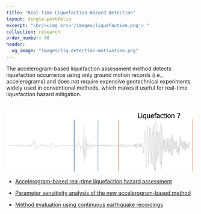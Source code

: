 ```yaml
---
title: "Real-time Liquefaction Hazard Detection"
layout: single-portfolio
excerpt: "<br/><img src='/images/liquefaction.png'> "
collection: research
order_number: 40
header: 
  og_image: "images/liq-detection-motivation.png"
---
```


The accelerogram-based liquefaction assessment method detects liquefaction occurrence using only ground motion records (i.e., accelerograms) and does not require expensive geotechnical experiments widely used in conventional methods, which makes it useful for real-time liquefaction hazard mitigation.

<br/><img src='/images/liq-detection-motivation.png'>


* [Accelerogram-based real-time liquefaction hazard assessment](/posts/2021-05-25-liq-detection)

* [Parameter sensitivity analysis of the new accelerogram-based method](/posts/2021-11-07-liq-detection-correlation)

* [Method evaluation using continuous earthquake recordings](/posts/2022-07-02-liq-detection-4arrays)




